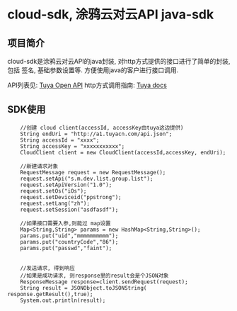 # cloud-sdk, 涂鸦云对云API java-sdk


## 项目简介
cloud-sdk是涂鸦云对云API的java封装, 对http方式提供的接口进行了简单的封装,包括
签名, 基础参数设置等. 方便使用java的客户进行接口调用.

API列表见: [Tuya Open API](http://api.tuya.com/)
http方式调用指南: [Tuya docs](http://docs.tuya.com/develop/cloudapi/api/)

## SDK使用

```
    //创建 cloud client(accessId, accessKey由tuya这边提供)
    String endUri = "http://a1.tuyacn.com/api.json";
    String accessId = "xxxx";
    String accessKey = "xxxxxxxxxxx";
    CloudClient client = new CloudClient(accessId,accessKey, endUri);

    //新建请求对象
    RequestMessage request = new RequestMessage();
    request.setApi("s.m.dev.list.group.list");
    request.setApiVersion("1.0");
    request.setOs("iOs");
    request.setDeviceid("ppstrong");
    request.setLang("zh");
    request.setSession("asdfasdf");

    //如果接口需要入参,则能过 map设置
    Map<String,String> params = new HashMap<String,String>();
    params.put("uid","mmmmmmmmmm");
    params.put("countryCode","86");
    params.put("passwd","faint");


    //发送请求, 得到响应
    //如果是成功请求, 则response里的result会是个JSON对象
    ResponseMessage response=client.sendRequest(request);
    String result = JSONObject.toJSONString( response.getResult(),true);
    System.out.println(result);

```


